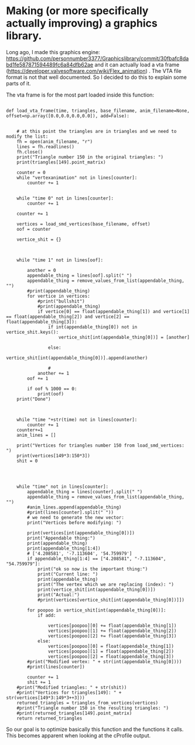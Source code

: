 
# Making (or more specifically actually improving) a graphics library.

Long ago, I made this graphics engine: https://github.com/personnumber3377/Graphicslibrary/commit/30fbafc8dabd1fe587871594489fc6a84dfb62ae and it can actually load a vta frame (https://developer.valvesoftware.com/wiki/Flex_animation) . The VTA file format is not that well documented. So I decided to do this to explain some parts of it.

The vta frame is for the most part loaded inside this function:

```

def load_vta_frame(time, triangles, base_filename, anim_filename=None, offset=np.array([0.0,0.0,0.0,0.0]), add=False):
	

	# at this point the triangles are in triangles and we need to modify the list:
	fh = open(anim_filename, "r")
	lines = fh.readlines()
	fh.close()
	print("Triangle number 150 in the original triangles: ")
	print(triangles[149].point_matrix)

	counter = 0
	while "vertexanimation" not in lines[counter]:
		counter += 1
	

	while "time 0" not in lines[counter]:
		counter += 1

	counter += 1

	vertices = load_smd_vertices(base_filename, offset)
	oof = counter

	vertice_shit = {}

	

	while "time 1" not in lines[oof]:

		another = 0
		appendable_thing = lines[oof].split(" ")
		appendable_thing = remove_values_from_list(appendable_thing, "")
		#print(appendable_thing)
		for vertice in vertices:
			#print("bullshit")
			#print(appendable_thing)
			if vertice[0] == float(appendable_thing[1]) and vertice[1] == float(appendable_thing[2]) and vertice[2] == float(appendable_thing[3]):
				if int(appendable_thing[0]) not in vertice_shit.keys():
					vertice_shit[int(appendable_thing[0])] = [another]

				else:
					vertice_shit[int(appendable_thing[0])].append(another)

				# 
			another += 1
		oof += 1

		if oof % 1000 == 0:
			print(oof)
	print("Done")



	while "time "+str(time) not in lines[counter]:
		counter += 1
	counter+=1
	anim_lines = []
	
	print("Vertices for triangles number 150 from load_smd_vertices: ")
	print(vertices[149*3:150*3])
	shit = 0




	while "time" not in lines[counter]:
		appendable_thing = lines[counter].split(" ")
		appendable_thing = remove_values_from_list(appendable_thing, "")
		#anim_lines.append(appendable_thing)
		#print(lines[counter].split(" "))
		# we need to generate the new vector:
		print("Vertices before modifying: ")
		
		print(vertices[int(appendable_thing[0])])
		print("Appendable thing:")
		print(appendable_thing)
		print(appendable_thing[1:4])
		# ['4.208581', '-7.113604', '54.759979']
		if appendable_thing[1:4] == ["4.208581", "-7.113604", "54.759979"]:
			print("ok so now is the important thing:")
			print("Current line: ")
			print(appendable_thing)
			print("The vertex which we are replacing (index): ")
			print(vertice_shit[int(appendable_thing[0])])
			print("Actual:")
			#print(vertices[vertice_shit[int(appendable_thing[0])]])

		for poopoo in vertice_shit[int(appendable_thing[0])]:
			if add:

				vertices[poopoo][0] += float(appendable_thing[1])
				vertices[poopoo][1] += float(appendable_thing[2])
				vertices[poopoo][2] += float(appendable_thing[3])
			else:
				vertices[poopoo][0] = float(appendable_thing[1])
				vertices[poopoo][1] = float(appendable_thing[2])
				vertices[poopoo][2] = float(appendable_thing[3])
		#print("Modified vertex: " + str(int(appendable_thing[0])))
		#print(lines[counter])

		counter += 1
		shit += 1
	#print("Modified triangles: " + str(shit))
	#print("Vertices for triangles[149]: " + str(vertices[149*3:149*3++3]))
	returned_triangles = triangles_from_vertices(vertices)
	#print("Triangle number 150 in the resulting triangles: ")
	#print(returned_triangles[149].point_matrix)
	return returned_triangles

```

So our goal is to optimize basically this function and the functions it calls. This becomes apparent when looking at the cProfile output.


